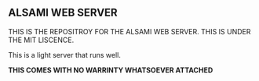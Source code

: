 ## ALSAMI WEB SERVER
THIS IS THE REPOSITROY FOR THE ALSAMI WEB SERVER. THIS IS UNDER THE MIT LISCENCE.

This is a light server that runs well.

**THIS COMES WITH NO WARRINTY WHATSOEVER ATTACHED**

